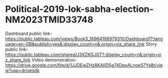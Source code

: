 # Political-2019-lok-sabha-election-NM2023TMID33748
Dashboard public link-https://public.tableau.com/views/Book3_16964198979310/Dashboard1?:language=en-GB&publish=yes&:display_count=n&:origin=viz_share_link
Story public link- https://public.tableau.com/shared/J3XZKGJGT?:display_count=n&:origin=viz_share_link
Video demonstration-https://drive.google.com/file/d/1JJDEwZHz8KAlID5g74DpxALnoeS7Ys8t/view?usp=drivesdk
